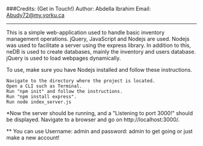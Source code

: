 ###Credits: (Get in Touch!)
Author: Abdella Ibrahim
Email: Abudy72@my.yorku.ca
______________________________________________________________________

This is a simple web-application used to handle basic inventory management operations. jQuery, JavaScript and Nodejs are used. Nodejs was used to facilitate a server using the express library. In addition to this, neDB is used to create databases, mainly the inventory and users database. jQuery is used to load webpages dynamically.

To use, make sure you have Nodejs installed and follow these instructions.

    Navigate to the directory where the project is located.
    Open a CLI such as Terminal.
    Run "npm init" and follow the instructions.
    Run "npm install express".
    Run node index_server.js

*Now the server should be running, and a "Listening to port 3000!" should be displayed. Navigate to a browser and go on http://localhost:3000/.

** You can use Username: admin and password: admin to get going or just make a new account!

